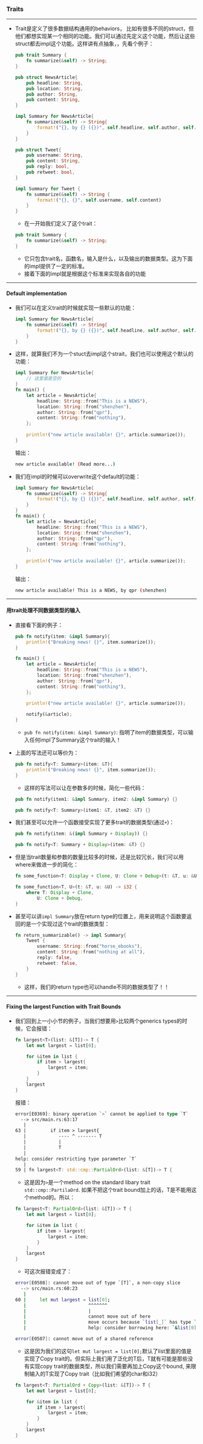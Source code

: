 ### Traits

---

+ Trait是定义了很多数据结构通用的behaviors， 比如有很多不同的struct，但他们都想实现某一个相同的功能。我们可以通过先定义这个功能，然后让这些struct都去impl这个功能。这样讲有点抽象，，先看个例子：

  ```rust
  pub trait Summary {
      fn summarize(&self) -> String;
  }
  
  pub struct NewsArticle{
      pub headline: String,
      pub location: String,
      pub author: String, 
      pub content: String,
  }
  
  impl Summary for NewsArticle{
      fn summarize(&self) -> String{
          format!("{}, by {} ({})", self.headline, self.author, self.location)
      }
  }
  
  pub struct Tweet{
      pub username: String,
      pub content: String,
      pub reply: bool,
      pub retweet: bool,
  }
  
  impl Summary for Tweet {
      fn summarize(&self) -> String {
          format!("{}, {}", self.username, self.content)
      }
  }
  ```

  + 在一开始我们定义了这个trait：

  ```rust
  pub trait Summary {
      fn summarize(&self) -> String;
  }
  ```

  + 它只包含trait名，函数名，输入是什么，以及输出的数据类型。这为下面的impl提供了一定的标准。
  + 接着下面的impl就是根据这个标准来实现各自的功能


---

#### Default implementation

+ 我们可以在定义trait的时候就实现一些默认的功能：

  ```rust
  impl Summary for NewsArticle{
      fn summarize(&self) -> String{
          format!("{}, by {} ({})", self.headline, self.author, self.location)
      }
  }
  ```

+ 这样，就算我们不为一个stuct去impl这个strait，我们也可以使用这个默认的功能：

  ```rust
  impl Summary for NewsArticle{
      // 这里面是空的
  }
  fn main() {
      let article = NewsArticle{
          headline: String::from("This is a NEWS"),
          location: String::from("shenzhen"),
          author: String::from("qpr"),
          content: String::from("nothing"),
      };
      
      println!("new article available! {}", article.summarize());
  }
  ```

  输出：

  ```bash
  new article available! (Read more...)
  ```

+ 我们在impl的时候可以overwrite这个default的功能：

  ```rust
  impl Summary for NewsArticle{
      fn summarize(&self) -> String{
          format!("{}, by {} ({})", self.headline, self.author, self.location)
      }
  }
  fn main() {
      let article = NewsArticle{
          headline: String::from("This is a NEWS"),
          location: String::from("shenzhen"),
          author: String::from("qpr"),
          content: String::from("nothing"),
      };
      
      println!("new article available! {}", article.summarize());
  }
  ```

  输出：

  ```bash
  new article available! This is a NEWS, by qpr (shenzhen)
  ```

---

#### 用trait处理不同数据类型的输入

+ 直接看下面的例子：

  ```rust
  pub fn notify(item: &impl Summary){
      println!("Breaking news! {}", item.summarize());
  }
  
  fn main() {
      let article = NewsArticle{
          headline: String::from("This is a NEWS"),
          location: String::from("shenzhen"),
          author: String::from("qpr"),
          content: String::from("nothing"),
      };
      
      println!("new article available! {}", article.summarize());
  
      notify(&article);
  }
  ```

  + `pub fn notify(item: &impl Summary)`: 指明了item的数据类型，可以输入任何impl了Summary这个trait的输入！

+ 上面的写法还可以等价为：

  ```rust
  pub fn notify<T: Summary>(item: &T){
      println!("Breaking news! {}", item.summarize());
  }
  ```

  + 这样的写法可以让在参数多的时候，简化一些代码：

  ```rust
  pub fn notify(item1: &impl Summary, item2: &impl Summary) {}
  
  pub fn notify<T: Summary>(item1: &T, item2: &T) {}
  ```

+ 我们甚至可以允许一个函数接受实现了更多trait的数据类型(通过`+`)：

  ``` rust
  pub fn notify(item: &(impl Summary + Display)) {}
  
  pub fn notify<T: Summary + Display>(item: &T) {}
  ```

+ 但是当trait数量和参数的数量比较多的时候，还是比较冗长，我们可以用where来做进一步的简化：

  ```rust
  fn some_function<T: Display + Clone, U: Clone + Debug>(t: &T, u: &U) -> i32 {} 
  
  fn some_function<T, U>(t: &T, u: &U) -> i32 {
      where T: Display + Clone,
      	  U: Clone + Debug,
  }
  ```

+ 甚至可以讲`impl Summary`放在return type的位置上，用来说明这个函数要返回的是一个实现过这个trait的数据类型：

  ```rust
  fn return_summarizable() -> impl Summary{
      Tweet {
          username: String::from("horse_ebooks"),
          content: String::from("nothing at all"),
          reply: false,
          retweet: false,
      }
  }
  ```

  + 这样，我们的return type也可以handle不同的数据类型了！！

---

#### Fixing the largest Function with Trait Bounds

+ 我们回到上一小小节的例子，当我们想要用`>`比较两个generics types的时候，它会报错：

  ```rust
  fn largest<T>(list: &[T])-> T {
      let mut largest = list[0];
  
      for &item in list {
          if item > largest{
              largest = item;
          }
      }
      largest
  }
  ```

  报错：

  ```rust
  error[E0369]: binary operation `>` cannot be applied to type `T`
    --> src/main.rs:63:17
     |
  63 |         if item > largest{
     |            ---- ^ ------- T
     |            |
     |            T
     |
  help: consider restricting type parameter `T`
     |
  59 | fn largest<T: std::cmp::PartialOrd>(list: &[T])-> T {
  ```

  + 这是因为`>`是一个method on the standard libary trait `std::cmp::PartilaOrd`. 如果不把这个trait bound加上的话，T是不能用这个method的。所以：

  ```rust
  fn largest<T: PartialOrd>(list: &[T])-> T {
      let mut largest = list[0];
  
      for &item in list {
          if item > largest{
              largest = item;
          }
      }
      largest
  }
  ```

  + 可这次报错变成了：

  ```bash
  error[E0508]: cannot move out of type `[T]`, a non-copy slice
    --> src/main.rs:60:23
     |
  60 |     let mut largest = list[0];
     |                       ^^^^^^^
     |                       |
     |                       cannot move out of here
     |                       move occurs because `list[_]` has type `T`, which does not implement the `Copy` trait
     |                       help: consider borrowing here: `&list[0]`
  
  error[E0507]: cannot move out of a shared reference
  ```

  + 这是因为我们的这句`let mut largest = list[0];`默认了list里面的值是实现了Copy trait的。但实际上我们用了泛化的T后，T就有可能是那些没有实现copy trait的数据类型，所以我们需要再加上Copy这个bound, 来限制输入的T实现了Copy trait（比如我们希望的char和i32）

  ```rust
  fn largest<T: PartialOrd + Copy>(list: &[T])-> T {
      let mut largest = list[0];
  
      for &item in list {
          if item > largest{
              largest = item;
          }
      }
      largest
  }
  ```

